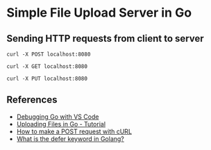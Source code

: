 # Simple File Upload Server in Go

## Sending HTTP requests from client to server

```console
curl -X POST localhost:8080

curl -X GET localhost:8080

curl -X PUT localhost:8080
```

## References

- [Debugging Go with VS Code](https://blog.logrocket.com/debugging-go-vs-code/)
- [Uploading Files in Go - Tutorial](https://tutorialedge.net/golang/go-file-upload-tutorial/)
- [How to make a POST request with cURL](https://linuxize.com/post/curl-post-request/)
- [What is the defer keyword in Golang?](https://www.educative.io/answers/what-is-the-defer-keyword-in-golang)
